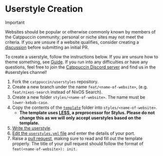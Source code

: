 # Userstyle Creation

> [!IMPORTANT]
> Websites should be popular or otherwise commonly known by members of the Catppuccin community; personal or niche sites may not meet the criteria. If you are unsure if a website qualifies, consider creating a [discussion](https://github.com/catppuccin/catppuccin/discussions/new?category=port-requests) before submitting an initial PR.

To create a userstyle, follow the instructions below. If you are unsure how to theme something, see [Guide](./guide/README.md). If you run into any difficulties or have any questions, feel free to join the [Catppuccin Discord server](https://discord.com/servers/catppuccin-907385605422448742) and find us in the #userstyles channel!

1. Fork the `catppuccin/userstyles` repository.
2. Create a new branch under the name `feat/<name-of-website>`, (e.g. `feat/nixos-search` instead of NixOS Search).
3. Create a new folder `styles/<name-of-website>`. The name must be `lower-kebab-case`.
4. Copy the contents of the [`template`](../template/) folder into `styles/<name-of-website>`.
   - **The template uses [LESS](https://lesscss.org/#overview), a preprocessor for Stylus. Please do not change this as we will only accept userstyles based on the template.**
5. [Write the userstyle](./tutorials/writing-a-userstyle.md).
6. [Edit the `userstyles.yml` file](./userstylesyml.md) and enter the details of your port.
7. Raise a [pull request](https://github.com/catppuccin/userstyles/compare), making sure to read and fill out the template properly. The title of your pull request should follow the format of `feat(<name-of-website>): init`.
